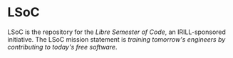 LSoC
====

LSoC is the repository for the *Libre Semester of Code*, an
IRILL-sponsored initiative. The LSoC mission statement is *training
tomorrow's engineers by contributing to today's free software*.
